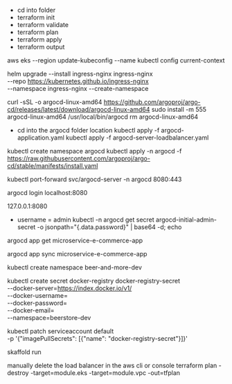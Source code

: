 <!-- Terraform -->
- cd into folder
- terraform init
- terraform validate
- terraform plan
- terraform apply
- terraform output

<!-- Update your kubeconfig file to use your EKS cluster -->
aws eks --region <your-region> update-kubeconfig --name <your-cluster-name>
kubectl config current-context




<!-- Installing Nginx Ingress Controller using helm -->
helm upgrade --install ingress-nginx ingress-nginx \
  --repo https://kubernetes.github.io/ingress-nginx \
  --namespace ingress-nginx --create-namespace


<!-- OPTIONAL: Install Argocd CLI -->
curl -sSL -o argocd-linux-amd64 https://github.com/argoproj/argo-cd/releases/latest/download/argocd-linux-amd64
sudo install -m 555 argocd-linux-amd64 /usr/local/bin/argocd
rm argocd-linux-amd64

<!-- Deploy the apllication to argocd -->
- cd into the argocd folder location
kubectl apply -f argocd-application.yaml
kubectl apply -f argocd-server-loadbalancer.yaml

<!-- Configure Argocd amd add tp the cluster -->
kubectl create namespace argocd
kubectl apply -n argocd -f https://raw.githubusercontent.com/argoproj/argo-cd/stable/manifests/install.yaml
<!-- Expose Argo CD API Server: -->
kubectl port-forward svc/argocd-server -n argocd 8080:443
<!-- Log in to Argo CD: -->
argocd login localhost:8080
<!-- Go to localhost -->
127.0.0.1:8080
<!-- Get admin password -->
- username = admin
kubectl -n argocd get secret argocd-initial-admin-secret -o jsonpath="{.data.password}" | base64 -d; echo

<!-- Verify that the Argo CD application has been created and is syncing correctly. -->
argocd app get microservice-e-commerce-app
<!-- Sync the application -->
argocd app sync microservice-e-commerce-app

<!-- Create a namespace for docker secrets -->
kubectl create namespace beer-and-more-dev

<!-- Create a docker secret -->
kubectl create secret docker-registry docker-registry-secret \
  --docker-server=https://index.docker.io/v1/ \
  --docker-username=<your-docker-hub-username> \
  --docker-password=<your-docker-hub-password> \
  --docker-email=<your-docker-hub-email> \
  --namespace=beerstore-dev

kubectl patch serviceaccount default \
  -p '{"imagePullSecrets": [{"name": "docker-registry-secret"}]}'
<!-- Build and push the docker images to the registry -->
skaffold run
<!-- Destroy EKS Cluster and VPC -->
manually delete the load balancer in the aws cli or console
terraform plan -destroy -target=module.eks -target=module.vpc -out=tfplan
